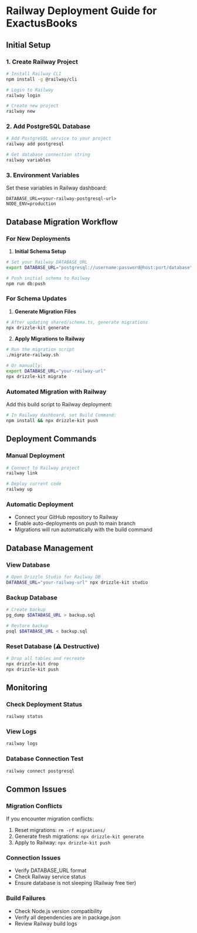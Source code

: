 # Railway Deployment Guide for ExactusBooks

## Initial Setup

### 1. Create Railway Project
```bash
# Install Railway CLI
npm install -g @railway/cli

# Login to Railway
railway login

# Create new project
railway new
```

### 2. Add PostgreSQL Database
```bash
# Add PostgreSQL service to your project
railway add postgresql

# Get database connection string
railway variables
```

### 3. Environment Variables
Set these variables in Railway dashboard:
```
DATABASE_URL=<your-railway-postgresql-url>
NODE_ENV=production
```

## Database Migration Workflow

### For New Deployments
1. **Initial Schema Setup**
```bash
# Set your Railway DATABASE_URL
export DATABASE_URL="postgresql://username:password@host:port/database"

# Push initial schema to Railway
npm run db:push
```

### For Schema Updates
1. **Generate Migration Files**
```bash
# After updating shared/schema.ts, generate migrations
npx drizzle-kit generate
```

2. **Apply Migrations to Railway**
```bash
# Run the migration script
./migrate-railway.sh

# Or manually:
export DATABASE_URL="your-railway-url"
npx drizzle-kit migrate
```

### Automated Migration with Railway
Add this build script to Railway deployment:
```bash
# In Railway dashboard, set Build Command:
npm install && npx drizzle-kit push
```

## Deployment Commands

### Manual Deployment
```bash
# Connect to Railway project
railway link

# Deploy current code
railway up
```

### Automatic Deployment
- Connect your GitHub repository to Railway
- Enable auto-deployments on push to main branch
- Migrations will run automatically with the build command

## Database Management

### View Database
```bash
# Open Drizzle Studio for Railway DB
DATABASE_URL="your-railway-url" npx drizzle-kit studio
```

### Backup Database
```bash
# Create backup
pg_dump $DATABASE_URL > backup.sql

# Restore backup
psql $DATABASE_URL < backup.sql
```

### Reset Database (⚠️ Destructive)
```bash
# Drop all tables and recreate
npx drizzle-kit drop
npx drizzle-kit push
```

## Monitoring

### Check Deployment Status
```bash
railway status
```

### View Logs
```bash
railway logs
```

### Database Connection Test
```bash
railway connect postgresql
```

## Common Issues

### Migration Conflicts
If you encounter migration conflicts:
1. Reset migrations: `rm -rf migrations/`
2. Generate fresh migrations: `npx drizzle-kit generate`
3. Apply to Railway: `npx drizzle-kit push`

### Connection Issues
- Verify DATABASE_URL format
- Check Railway service status
- Ensure database is not sleeping (Railway free tier)

### Build Failures
- Check Node.js version compatibility
- Verify all dependencies are in package.json
- Review Railway build logs